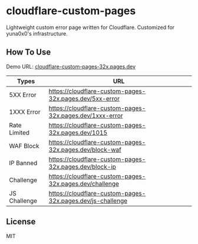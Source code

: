 # cloudflare-custom-pages

Lightweight custom error page written for Cloudflare. Customized for yuna0x0's infrastructure.

## How To Use

Demo URL: [cloudflare-custom-pages-32x.pages.dev](https://cloudflare-custom-pages-32x.pages.dev)

| Types        | URL                                                     |
| ------------ | ------------------------------------------------------- |
| 5XX Error    | <https://cloudflare-custom-pages-32x.pages.dev/5xx-error>  |
| 1XXX Error   | <https://cloudflare-custom-pages-32x.pages.dev/1xxx-error> |
| Rate Limited | <https://cloudflare-custom-pages-32x.pages.dev/1015>      |
| WAF Block    | <https://cloudflare-custom-pages-32x.pages.dev/block-waf> |
| IP Banned    | <https://cloudflare-custom-pages-32x.pages.dev/block-ip>  |
| Challenge    | <https://cloudflare-custom-pages-32x.pages.dev/challenge>  |
| JS Challenge | <https://cloudflare-custom-pages-32x.pages.dev/js-challenge> |

## License

MIT
